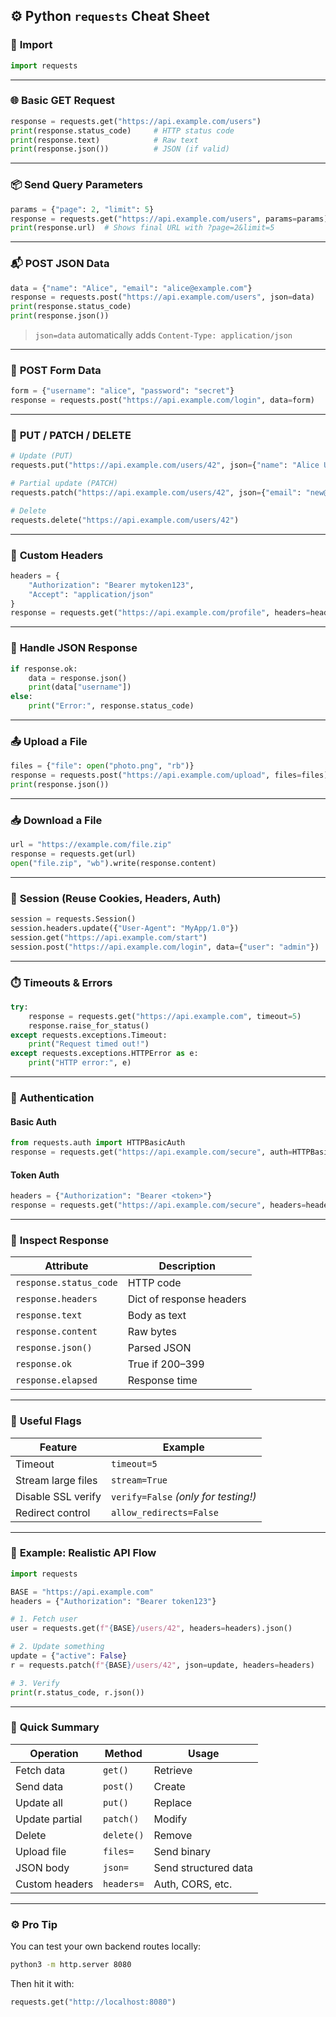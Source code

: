 ## ⚙️ **Python `requests` Cheat Sheet**

### 🧠 **Import**

```python
import requests
```

---

### 🌐 **Basic GET Request**

```python
response = requests.get("https://api.example.com/users")
print(response.status_code)     # HTTP status code
print(response.text)            # Raw text
print(response.json())          # JSON (if valid)
```

---

### 📦 **Send Query Parameters**

```python
params = {"page": 2, "limit": 5}
response = requests.get("https://api.example.com/users", params=params)
print(response.url)  # Shows final URL with ?page=2&limit=5
```
---

### 📬 **POST JSON Data**

```python
data = {"name": "Alice", "email": "alice@example.com"}
response = requests.post("https://api.example.com/users", json=data)
print(response.status_code)
print(response.json())
```


> `json=data` automatically adds `Content-Type: application/json`

---

### 🧾 **POST Form Data**

```python
form = {"username": "alice", "password": "secret"}
response = requests.post("https://api.example.com/login", data=form)
```

---

### 🧱 **PUT / PATCH / DELETE**

```python
# Update (PUT)
requests.put("https://api.example.com/users/42", json={"name": "Alice Updated"})

# Partial update (PATCH)
requests.patch("https://api.example.com/users/42", json={"email": "new@mail.com"})

# Delete
requests.delete("https://api.example.com/users/42")
```
---

### 🧩 **Custom Headers**

```python
headers = {
    "Authorization": "Bearer mytoken123",
    "Accept": "application/json"
}
response = requests.get("https://api.example.com/profile", headers=headers)
```
---

### 🧠 **Handle JSON Response**

```python
if response.ok:
    data = response.json()
    print(data["username"])
else:
    print("Error:", response.status_code)
```

---

### 📤 **Upload a File**

```python
files = {"file": open("photo.png", "rb")}
response = requests.post("https://api.example.com/upload", files=files)
print(response.json())
```

---

### 📥 **Download a File**

```python
url = "https://example.com/file.zip"
response = requests.get(url)
open("file.zip", "wb").write(response.content)
```

---

### 🔁 **Session (Reuse Cookies, Headers, Auth)**

```python
session = requests.Session()
session.headers.update({"User-Agent": "MyApp/1.0"})
session.get("https://api.example.com/start")
session.post("https://api.example.com/login", data={"user": "admin"})
```
---

### ⏱️ **Timeouts & Errors**

```python
try:
    response = requests.get("https://api.example.com", timeout=5)
    response.raise_for_status()
except requests.exceptions.Timeout:
    print("Request timed out!")
except requests.exceptions.HTTPError as e:
    print("HTTP error:", e)
```

---

### 🔐 **Authentication**

#### Basic Auth

```python
from requests.auth import HTTPBasicAuth
response = requests.get("https://api.example.com/secure", auth=HTTPBasicAuth("user", "pass"))
```

#### Token Auth

```python
headers = {"Authorization": "Bearer <token>"}
response = requests.get("https://api.example.com/secure", headers=headers)
```

---

### 🧾 **Inspect Response**

|Attribute|Description|
|---|---|
|`response.status_code`|HTTP code|
|`response.headers`|Dict of response headers|
|`response.text`|Body as text|
|`response.content`|Raw bytes|
|`response.json()`|Parsed JSON|
|`response.ok`|True if 200–399|
|`response.elapsed`|Response time|

---

### 🧰 **Useful Flags**

|Feature|Example|
|---|---|
|Timeout|`timeout=5`|
|Stream large files|`stream=True`|
|Disable SSL verify|`verify=False` _(only for testing!)_|
|Redirect control|`allow_redirects=False`|

---

### 🧠 **Example: Realistic API Flow**

```python
import requests

BASE = "https://api.example.com"
headers = {"Authorization": "Bearer token123"}

# 1. Fetch user
user = requests.get(f"{BASE}/users/42", headers=headers).json()

# 2. Update something
update = {"active": False}
r = requests.patch(f"{BASE}/users/42", json=update, headers=headers)

# 3. Verify
print(r.status_code, r.json())
```

---

### 🧩 **Quick Summary**

|Operation|Method|Usage|
|---|---|---|
|Fetch data|`get()`|Retrieve|
|Send data|`post()`|Create|
|Update all|`put()`|Replace|
|Update partial|`patch()`|Modify|
|Delete|`delete()`|Remove|
|Upload file|`files=`|Send binary|
|JSON body|`json=`|Send structured data|
|Custom headers|`headers=`|Auth, CORS, etc.|

---

### ⚙️ **Pro Tip**

You can test your own backend routes locally:

```bash
python3 -m http.server 8080
```

Then hit it with:

```python
requests.get("http://localhost:8080")
```